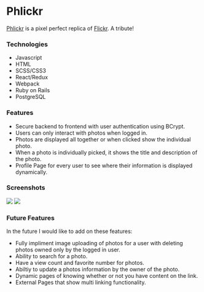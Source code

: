 # Phlickr

[Phlickr](https://phlickr-clone.herokuapp.com/#/) is a pixel perfect replica of [Flickr](https://www.flickr.com/). A tribute!
### Technologies

* Javascript
* HTML
* SCSS/CSS3
* React/Redux
* Webpack
* Ruby on Rails
* PostgreSQL

### Features

 * Secure backend to frontend with user authentication using BCrypt.
 * Users can only interact with photos when logged in.
 * Photos are displayed all together or when clicked show the individual photo.
 * When a photo is individually picked, it shows the title and description of the photo.
 * Profile Page for every user to see where their information is displayed dynamically.
 
### Screenshots

<img src="https://phlickr-clone-seed.s3-us-west-1.amazonaws.com/screenshots/D2C711AE-E7A6-4B12-BBDF-35717AFE1845_1_105_c.jpeg"/>

<img src="https://phlickr-clone-seed.s3-us-west-1.amazonaws.com/screenshots/91ADC8FA-00B4-41A0-AC0E-2A7A1855B8ED_1_105_c.jpeg"/>

### Future Features

In the future I would like to add on these features:

 * Fully impliment image uploading of photos for a user with deleting photos owned only by the logged in user.
 * Ability to search for a photo.
 * Have a view count and favorite number for photos.
 * Abiltiy to update a photos information by the owner of the photo.
 * Dynamic pages of knowing whether or not you have content on the link.
 * External Pages that show multi linking functionality.
